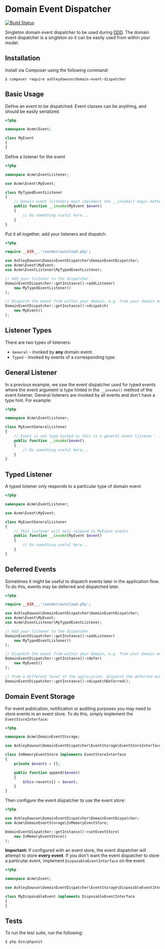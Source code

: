 Domain Event Dispatcher
=======================

[![Build Status](https://travis-ci.org/AshleyDawson/DomainEventDispatcher.svg?branch=master)](https://travis-ci.org/AshleyDawson/DomainEventDispatcher)

Singleton domain event dispatcher to be used during [DDD](https://en.wikipedia.org/wiki/Domain-driven_design). The domain 
event dispatcher is a singleton so it can be easily used from within your model.

Installation
------------

Install via Composer using the following command:

```
$ composer require ashleydawson/domain-event-dispatcher
```

Basic Usage
-----------

Define an event to be dispatched. Event classes can be anything, and should be easily serialized.

```php
<?php

namespace Acme\Event;

class MyEvent
{
}
```

Define a listener for the event

```php
<?php

namespace Acme\EventListener;

use Acme\Event\MyEvent;

class MyTypedEventListener
{
    // Domain event listeners must implement the __invoke() magic method with only one argument
    public function __invoke(MyEvent $event)
    {
        // Do something useful here...
    }
}
```

Put it all together, add your listeners and dispatch.

```php
<?php

require __DIR__.'/vendor/autoload.php';

use AshleyDawson\DomainEventDispatcher\DomainEventDispatcher;
use Acme\Event\MyEvent;
use Acme\EventListener\MyTypedEventListener;

// Add your listener to the dispatcher
DomainEventDispatcher::getInstance()->addListener(
    new MyTypedEventListener()
);

// Dispatch the event from within your domain, e.g. from your domain model, etc.
DomainEventDispatcher::getInstance()->dispatch(
    new MyEvent()
);
```

Listener Types
--------------

There are two types of listeners:

 * `General` - invoked by **any** domain event.
 * `Typed` - invoked by events of a corresponding type.

General Listener
-----------------

In a previous example, we saw the event dispatcher used for typed events where the event argument is type hinted in the
`__invoke()` method of the event listener. General listeners are invoked by all events and don't have a type hint. For example:

```php
<?php

namespace Acme\EventListener;

class MyEventGeneralListener
{
    // Event is not type hinted as this is a general event listener - it will be invoked by all events
    public function __invoke($event)
    {
        // Do something useful here...
    }
}
```

Typed Listener
--------------

A typed listener only responds to a particular type of domain event:

```php
<?php

namespace Acme\EventListener;

use Acme\Event\MyEvent;

class MyEventGeneralListener
{
    // This listener will only respond to MyEvent events
    public function __invoke(MyEvent $event)
    {
        // Do something useful here...
    }
}
```

Deferred Events
---------------

Sometimes it might be useful to dispatch events later in the application flow. To do this, events may be deferred and 
dispatched later.

```php
<?php

require __DIR__.'/vendor/autoload.php';

use AshleyDawson\DomainEventDispatcher\DomainEventDispatcher;
use Acme\Event\MyEvent;
use Acme\EventListener\MyTypedEventListener;

// Add your listener to the dispatcher
DomainEventDispatcher::getInstance()->addListener(
    new MyTypedEventListener()
);

// Dispatch the event from within your domain, e.g. from your domain model, etc.
DomainEventDispatcher::getInstance()->defer(
    new MyEvent()
);

// From a different level of the application, dispatch the deferred events
DomainEventDispatcher::getInstance()->dispatchDeferred();
```

Domain Event Storage
--------------------

For event publication, notification or auditing purposes you may need to store events in an event store. To do this, simply
implement the `EventStoreInterface`:

```php
<?php

namespace Acme\DomainEventStorage;

use AshleyDawson\DomainEventDispatcher\EventStorage\EventStoreInterface;

class InMemoryEventStore implements EventStoreInterface
{
    private $events = [];

    public function append($event)
    {
        $this->events[] = $event;
    }
}
```

Then configure the event dispatcher to use the event store:

```php
<?php

use AshleyDawson\DomainEventDispatcher\DomainEventDispatcher;
use Acme\DomainEventStorage\InMemoryEventStore;

DomainEventDispatcher::getInstance()->setEventStore(
    new InMemoryEventStore()
);
```

**Important:** If configured with an event store, the event dispatcher will attempt to store **every event**. If you don't
want the event dispatcher to store a particular event, implement `DisposableEventInterface` on the event:

```php
<?php

namespace Acme\Event;

use AshleyDawson\DomainEventDispatcher\EventStorage\DisposableEventInterface;

class MyDisposableEvent implements DisposableEventInterface
{
}
```

Tests
-----

To run the test suite, run the following:

```
$ php bin/phpunit
```